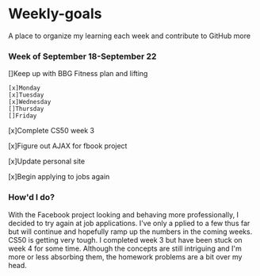 # Weekly-goals
A place to organize my learning each week and contribute to GitHub more

### Week of September 18-September 22

[]Keep up with BBG Fitness plan and lifting

    [x]Monday
    [x]Tuesday
    [x]Wednesday
    []Thursday
    []Friday

[x]Complete CS50 week 3

[x]Figure out AJAX for fbook project

[x]Update personal site

[x]Begin applying to jobs again

### How'd I do?
With the Facebook project looking and behaving more professionally, I decided to try again at job applications. I've only a pplied to a few thus far but will continue and hopefully ramp up the numbers in the coming weeks. CS50 is getting very tough. I completed week 3 but have been stuck on week 4 for some time. Although the concepts are still intriguing and I'm more or less absorbing them, the homework problems are a bit over my head.